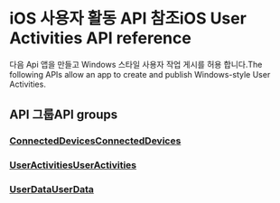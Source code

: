 # <a name="ios-user-activities-api-reference"></a><span data-ttu-id="05d96-101">iOS 사용자 활동 API 참조</span><span class="sxs-lookup"><span data-stu-id="05d96-101">iOS User Activities API reference</span></span>

<span data-ttu-id="05d96-102">다음 Api 앱을 만들고 Windows 스타일 사용자 작업 게시를 허용 합니다.</span><span class="sxs-lookup"><span data-stu-id="05d96-102">The following APIs allow an app to create and publish Windows-style User Activities.</span></span>

## <a name="api-groups"></a><span data-ttu-id="05d96-103">API 그룹</span><span class="sxs-lookup"><span data-stu-id="05d96-103">API groups</span></span>

### <a name="connecteddevicesobjectivec-apiconnecteddevicesindexmd"></a>[<span data-ttu-id="05d96-104">ConnectedDevices</span><span class="sxs-lookup"><span data-stu-id="05d96-104">ConnectedDevices</span></span>](../objectivec-api/connecteddevices/index.md)
### <a name="useractivitiesobjectivec-apiuserdatauseractivitiesindexmd"></a>[<span data-ttu-id="05d96-105">UserActivities</span><span class="sxs-lookup"><span data-stu-id="05d96-105">UserActivities</span></span>](../objectivec-api/userdata.useractivities/index.md)
### <a name="userdataobjectivec-apiuserdataindexmd"></a>[<span data-ttu-id="05d96-106">UserData</span><span class="sxs-lookup"><span data-stu-id="05d96-106">UserData</span></span>](../objectivec-api/userdata/index.md)